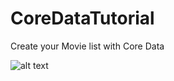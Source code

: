 # CoreDataTutorial
Create your Movie list with Core Data

![alt text](http://i68.tinypic.com/jpcto0.png)
